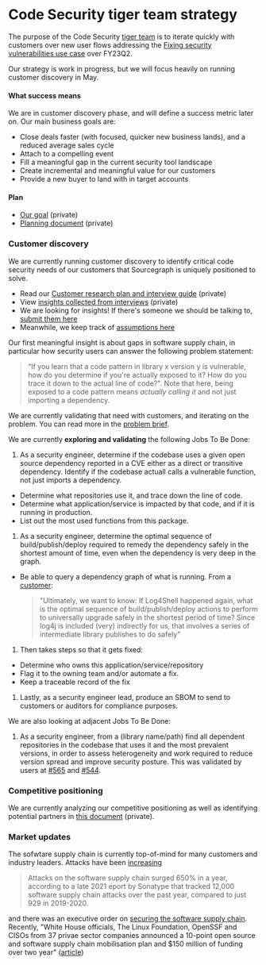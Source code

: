 # Code Security tiger team strategy

The purpose of the Code Security [tiger team](https://en.wikipedia.org/wiki/Tiger_team) is to iterate quickly with customers over new user flows addressing the [Fixing security vulnerabilities use case](../../use-cases/fixing-security-vulnerabilities.md) over FY23Q2.

Our strategy is work in progress, but we will focus heavily on running customer discovery in May.

#### What success means

We are in customer discovery phase, and will define a success metric later on. Our main business goals are:

- Close deals faster (with focused, quicker new business lands), and a reduced average sales cycle
- Attach to a compelling event
- Fill a meaningful gap in the current security tool landscape
- Create incremental and meaningful value for our customers
- Provide a new buyer to land with in target accounts

#### Plan

- [Our goal](https://docs.google.com/document/d/1wh8enIZs8mDEoBs_HiPP4v9SIF2gFuhtMFAhbROe2EI/edit#heading=h.tsga00gx9kb8) (private)
- [Planning document](https://docs.google.com/document/d/1LtdwXVKYTw5VhIdSul_-eLgm-PtM1EOKVMbpdAHFSmk/edit) (private)

### Customer discovery

We are currently running customer discovery to identify critical code security needs of our customers that Sourcegraph is uniquely positioned to solve.

- Read our [Customer research plan and interview guide](https://docs.google.com/document/d/13U8WvuDGHi9G3PJIDVJzge9rb-ApuA3PCiotAlshdCk/edit#) (private)
- View [insights collected from interviews](https://airtable.com/appNsjegbsi2XumCg/tblam1hdUFUSFLzyS/viwTBDtytBqAxoZ40?blocks=hide) (private)
- We are looking for insights! If there's someone we should be talking to, [submit them here](https://airtable.com/shrEbXnkA6pmkTJWL)
- Meanwhile, we keep track of [assumptions here](https://docs.google.com/document/d/1tnPDKvwbQr0yiu2fWRgsJ8H8gvkQ8erlIS17-_MyEIY/edit#)

Our first meaningful insight is about gaps in software supply chain, in particular how security users can answer the following problem statement:

> “If you learn that a code pattern in library x version y is vulnerable, how do you determine if you're actually exposed to it? How do you trace it down to the actual line of code?". Note that here, being exposed to a code pattern means _actually calling it_ and not just importing a dependency.

We are currently validating that need with customers, and iterating on the problem. You can read more in the [problem brief](https://docs.google.com/document/d/1vAmdh-N5QABXznKCq7wJr7vYB87FdwNEPDoug90r2Z8/edit#).

We are currently **exploring and validating** the following Jobs To Be Done:

1. As a security engineer, determine if the codebase uses a given open source dependency reported in a CVE either as a direct or transitive dependency. Identify if the codebase actuall calls a vulnerable function, not just imports a dependency.

- Determine what repositories use it, and trace down the line of code.
- Determine what application/service is impacted by that code, and if it is running in production.
- List out the most used functions from this package.

1. As a security engineer, determine the optimal sequence of build/publish/deploy required to remedy the dependency safely in the shortest amount of time, even when the dependency is very deep in the graph.

- Be able to query a dependency graph of what is running. From a [customer](https://airtable.com/appNsjegbsi2XumCg/tblBc12PKMuKuo40E/viw0rEcIMXmoAQVVF/recaGJm5nzt7bs9lB?blocks=hide):
  > "Ultimately, we want to know: If Log4Shell happened again, what is the optimal sequence of build/publish/deploy actions to perform to universally upgrade safely in the shortest period of time? Since log4j is included (very) indirectly for us, that involves a series of intermediate library publishes to do safely”

1. Then takes steps so that it gets fixed:

- Determine who owns this application/service/repository
- Flag it to the owning team and/or automate a fix.
- Keep a traceable record of the fix

1. Lastly, as a security engineer lead, produce an SBOM to send to customers or auditors for compliance purposes.

We are also looking at adjacent Jobs To Be Done:

1. As a security engineer, from a (library name/path) find all dependent repositories in the codebase that uses it and the most prevalent versions, in order to assess heterogeneity and work required to reduce version spread and improve security posture. This was validated by users at [#565](https://github.com/sourcegraph/accounts/issues/565) and [#544](https://github.com/sourcegraph/accounts/issues/544).

### Competitive positioning

We are currently analyzing our competitive positioning as well as identifying potential partners in [this document](https://docs.google.com/document/d/1FlKYLUuSNLp34yY3F3dNBPeC9icFaoD-pZOILGWrxEI/edit#) (private).

### Market updates

The sofwtare supply chain is currently top-of-mind for many customers and industry leaders. Attacks have been [increasing](https://thestack.technology/docker-software-bill-of-materials/?amp)

> Attacks on the software supply chain surged 650% in a year, according to a late 2021 eport by Sonatype that tracked 12,000 software supply chain attacks over the past year, compared to just 929 in 2019-2020.

and there was an executive order on [securing the software supply chain](https://www.whitehouse.gov/briefing-room/presidential-actions/2021/02/24/executive-order-on-americas-supply-chains/). Recently, "White House officials, The Linux Foundation, OpenSSF and CISOs from 37 privae sector companies announced a 10-point open source and software supply chain mobilisation plan and $150 million of funding over two year" ([article](https://thestack.technology/10-point-open-source-software-security-mobilization-plan/?amp=1))
